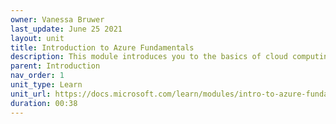```yaml
---
owner: Vanessa Bruwer
last_update: June 25 2021
layout: unit
title: Introduction to Azure Fundamentals
description: This module introduces you to the basics of cloud computing and Azure, and how to get started with Azure's subscriptions and accounts.
parent: Introduction
nav_order: 1
unit_type: Learn
unit_url: https://docs.microsoft.com/learn/modules/intro-to-azure-fundamentals/
duration: 00:38
---
```

